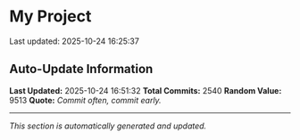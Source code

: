 # My Project


Last updated: 2025-10-24 16:25:37



















































































































































































































































































































































































































































































































































































































































































































































































































































































































































































































































































































































































































































































































































































































































































































































































































































































































































































































































































































































































































































































































































































































































































































































































































































































































































































































































































































































































































































































































































































































































## Auto-Update Information

**Last Updated:** 2025-10-24 16:51:32
**Total Commits:** 2540
**Random Value:** 9513
**Quote:** _Commit often, commit early._

---
_This section is automatically generated and updated._